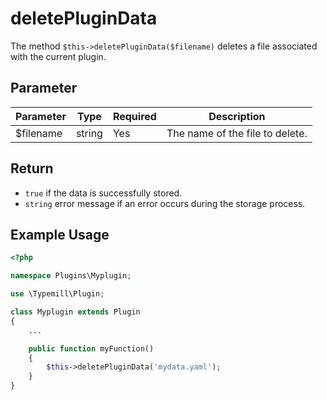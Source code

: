 #  deletePluginData

The method `$this->deletePluginData($filename)` deletes a file associated with the current plugin.

## Parameter

| Parameter | Type   | Required | Description                                   |
|-----------|--------|----------|-----------------------------------------------|
| $filename | string | Yes      | The name of the file to delete.               |

## Return 

* `true` if the data is successfully stored. 
* `string` error message if an error occurs during the storage process.

## Example Usage

```php
<?php

namespace Plugins\Myplugin;

use \Typemill\Plugin;

class Myplugin extends Plugin
{
    ...

    public function myFunction()
    {
        $this->deletePluginData('mydata.yaml');
    }
}
```

